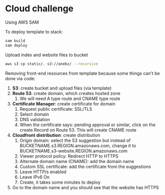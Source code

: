# Cloud challenge

Using AWS SAM

To deploy template to stack:

```bash
sam build
sam deploy
```
Upload index and website files to bucket

```bash
aws s3 cp static/. s3://anebz/ --recursive
```

Removing front-end resources from template because some things can't be done via code:

1. **S3**: create bucket and upload files (via template)
2. **Route 53**: create domain, which creates hosted zone
   1. We will need A type route and CNAME type route
3. **Certificate Manager**: create certificate for domain
   1. Request public certificate: SSL/TLS
   2. Select domain
   3. DNS validation
   4. When the certificate says: pending approval or similar, click on the create Record on Route 53. This will create CNAME route
4. **Cloudfront distribution**: create distribution
   1. Origin domain: select the S3 suggestion but instead of BUCKETNAME.s3.REGION.amazonaws.com, change it to BUCKETNAME.s3-website.REGION.amazonaws.com
   2. Viewer protocol policy: Redirect HTTP to HTTPS
   3. Alternate domain name (CNAME): add the domain name
   4. Custom SSL certificate: add the certificate from the suggestions
   5. Leave HTTP/s enabled
   6. Leave IPv6 On
   7. Create, it takes some minutes to deploy
5. Go to the domain name and you should see that the website has HTTPS
